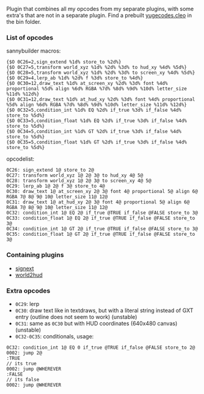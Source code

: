 Plugin that combines all my opcodes from my separate plugins, with some extra's that are not in a separate plugin.
Find a prebuilt [yugecodes.cleo](bin/yugecodes.cleo) in the bin folder.

### List of opcodes
sannybuilder macros:
```
{$O 0C26=2,sign_extend %1d% store_to %2d%}
{$O 0C27=5,transform world_xyz %1d% %2d% %3d% to hud_xy %4d% %5d%}
{$O 0C28=5,transform world_xyz %1d% %2d% %3d% to screen_xy %4d% %5d%}
{$O 0C29=4,lerp_ab %1d% %2d% f %3d% store_to %4d%}
{$O 0C30=12,draw_text %1d% at_screen_xy %2d% %3d% font %4d% proportional %5d% align %6d% RGBA %7d% %8d% %9d% %10d% letter_size %11d% %12d%}
{$O 0C31=12,draw_text %1d% at_hud_xy %2d% %3d% font %4d% proportional %5d% align %6d% RGBA %7d% %8d% %9d% %10d% letter_size %11d% %12d%}
{$O 0C32=5,condition_int %1d% EQ %2d% if_true %3d% if_false %4d% store_to %5d%}
{$O 0C33=5,condition_float %1d% EQ %2d% if_true %3d% if_false %4d% store_to %5d%}
{$O 0C34=5,condition_int %1d% GT %2d% if_true %3d% if_false %4d% store_to %5d%}
{$O 0C35=5,condition_float %1d% GT %2d% if_true %3d% if_false %4d% store_to %5d%}
```
opcodelist:
```
0C26: sign_extend 1@ store_to 2@
0C27: transform world_xyz 1@ 2@ 3@ to hud_xy 4@ 5@
0C28: transform world_xyz 1@ 2@ 3@ to screen_xy 4@ 5@
0C29: lerp_ab 1@ 2@ f 3@ store_to 4@
0C30: draw_text 1@ at_screen_xy 2@ 3@ font 4@ proportional 5@ align 6@ RGBA 7@ 8@ 9@ 10@ letter_size 11@ 12@
0C31: draw_text 1@ at_hud_xy 2@ 3@ font 4@ proportional 5@ align 6@ RGBA 7@ 8@ 9@ 10@ letter_size 11@ 12@
0C32: condition_int 1@ EQ 2@ if_true @TRUE if_false @FALSE store_to 3@
0C33: condition_float 1@ EQ 2@ if_true @TRUE if_false @FALSE store_to 3@
0C34: condition_int 1@ GT 2@ if_true @TRUE if_false @FALSE store_to 3@
0C35: condition_float 1@ GT 2@ if_true @TRUE if_false @FALSE store_to 3@
```

### Containing plugins
* [signext](../signext)
* [world2hud](../world2hud)

### Extra opcodes
* `0C29`: lerp
* `0C30`: draw text like in textdraws, but with a literal string instead of GXT entry (outline does not seem to work) (unstable)
* `0C31`: same as `0C30` but with HUD coordinates (640x480 canvas) (unstable)
* `0C32-0C35`: conditionals, usage:
```
0C32: condition_int 1@ EQ 0 if_true @TRUE if_false @FALSE store_to 2@
0002: jump 2@
:TRUE
// its true
0002: jump @WHEREVER
:FALSE
// its false
0002: jump @WHEREVER
```

